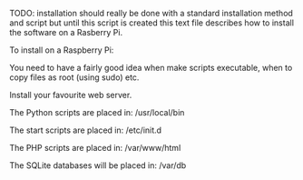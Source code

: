 TODO: installation should really be done with a standard installation method and script but until this script is created this text file describes how to install the software on a Rasberry Pi.

To install on a Raspberry Pi:

You need to have a fairly good idea when make scripts executable, when to copy files as root (using sudo) etc.

Install your favourite web server.

The Python scripts are placed in: /usr/local/bin

The start scripts are placed in: /etc/init.d

The PHP scripts are placed in: /var/www/html

The SQLite databases will be placed in: /var/db
